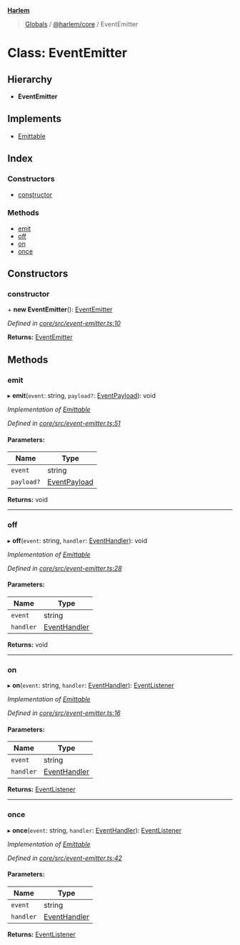 **[Harlem](../README.md)**

> [Globals](../README.md) / [@harlem/core](../modules/_harlem_core.md) / EventEmitter

# Class: EventEmitter

## Hierarchy

* **EventEmitter**

## Implements

* [Emittable](../interfaces/_harlem_core.emittable.md)

## Index

### Constructors

* [constructor](_harlem_core.eventemitter.md#constructor)

### Methods

* [emit](_harlem_core.eventemitter.md#emit)
* [off](_harlem_core.eventemitter.md#off)
* [on](_harlem_core.eventemitter.md#on)
* [once](_harlem_core.eventemitter.md#once)

## Constructors

### constructor

\+ **new EventEmitter**(): [EventEmitter](_harlem_core.eventemitter.md)

*Defined in [core/src/event-emitter.ts:10](https://github.com/andrewcourtice/harlem/blob/97733b5/core/src/event-emitter.ts#L10)*

**Returns:** [EventEmitter](_harlem_core.eventemitter.md)

## Methods

### emit

▸ **emit**(`event`: string, `payload?`: [EventPayload](../interfaces/_harlem_core.eventpayload.md)): void

*Implementation of [Emittable](../interfaces/_harlem_core.emittable.md)*

*Defined in [core/src/event-emitter.ts:51](https://github.com/andrewcourtice/harlem/blob/97733b5/core/src/event-emitter.ts#L51)*

#### Parameters:

Name | Type |
------ | ------ |
`event` | string |
`payload?` | [EventPayload](../interfaces/_harlem_core.eventpayload.md) |

**Returns:** void

___

### off

▸ **off**(`event`: string, `handler`: [EventHandler](../modules/_harlem_core.md#eventhandler)): void

*Implementation of [Emittable](../interfaces/_harlem_core.emittable.md)*

*Defined in [core/src/event-emitter.ts:28](https://github.com/andrewcourtice/harlem/blob/97733b5/core/src/event-emitter.ts#L28)*

#### Parameters:

Name | Type |
------ | ------ |
`event` | string |
`handler` | [EventHandler](../modules/_harlem_core.md#eventhandler) |

**Returns:** void

___

### on

▸ **on**(`event`: string, `handler`: [EventHandler](../modules/_harlem_core.md#eventhandler)): [EventListener](../interfaces/_harlem_core.eventlistener.md)

*Implementation of [Emittable](../interfaces/_harlem_core.emittable.md)*

*Defined in [core/src/event-emitter.ts:16](https://github.com/andrewcourtice/harlem/blob/97733b5/core/src/event-emitter.ts#L16)*

#### Parameters:

Name | Type |
------ | ------ |
`event` | string |
`handler` | [EventHandler](../modules/_harlem_core.md#eventhandler) |

**Returns:** [EventListener](../interfaces/_harlem_core.eventlistener.md)

___

### once

▸ **once**(`event`: string, `handler`: [EventHandler](../modules/_harlem_core.md#eventhandler)): [EventListener](../interfaces/_harlem_core.eventlistener.md)

*Implementation of [Emittable](../interfaces/_harlem_core.emittable.md)*

*Defined in [core/src/event-emitter.ts:42](https://github.com/andrewcourtice/harlem/blob/97733b5/core/src/event-emitter.ts#L42)*

#### Parameters:

Name | Type |
------ | ------ |
`event` | string |
`handler` | [EventHandler](../modules/_harlem_core.md#eventhandler) |

**Returns:** [EventListener](../interfaces/_harlem_core.eventlistener.md)
